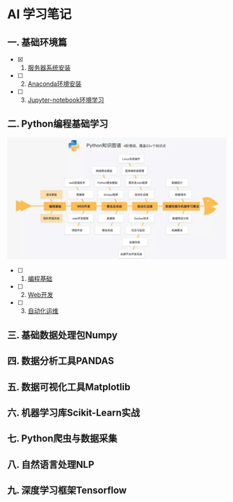 # AI 学习笔记
## 一. 基础环境篇
- [x] 1. [服务器系统安装](base/system.md)
- [ ] 2.  [Anaconda环境安装]()
- [ ] 3.  [Jupyter-notebook环境学习]()

## 二. Python编程基础学习
![python知识图谱](image/python_image.jpg)
- [ ] 1. [编程基础](program/index.md)
- [ ] 2. [Web开发]()
- [ ] 3.  [自动化运维]()

## 三. 基础数据处理包Numpy
## 四. 数据分析工具PANDAS
## 五. 数据可视化工具Matplotlib
## 六. 机器学习库Scikit-Learn实战
## 七. Python爬虫与数据采集
## 八. 自然语言处理NLP
## 九. 深度学习框架Tensorflow

